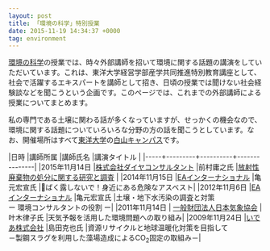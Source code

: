```yaml
---
layout: post
title: 「環境の科学」特別授業
date: 2015-11-19 14:34:37 +0000
tag: environment
---
```

[環境の科学](http://www2.toyo.ac.jp/~seki_k/kankyo.html)の授業では、時々外部講師を招いて環境に関する話題の講演をしていただいています。これは、東洋大学経営学部産学共同推進特別教育講座として、社会で活躍するエキスパートを講師として招き、日頃の授業では聞けない社会経験談などを聞こうという企画です。このページでは、これまでの外部講師による授業についてまとめます。

私の専門である土壌に関わる話が多くなっていますが、せっかくの機会なので、環境に関する話題についていろいろな分野の方の話を聞こうとしています。なお、開催場所はすべて[東洋大学](http://www.toyo.ac.jp/)の[白山キャンパス](http://www.toyo.ac.jp/site/access/access-hakusan.html)です。

|日時 |講師所属 |講師氏名 |講演タイトル |
|-----+---------+----------+---------------|
|2015年11月14日 |[株式会社ダイヤコンサルタント](http://www.diaconsult.co.jp/) |前村庸之氏 |[放射性廃棄物の処分に関する研究と調査](https://www.facebook.com/toyo.kaifa/posts/763685013758829?pnref=story) |
|2014年11月15日 |[EAインターナショナル](http://www.ea-intl.com/) |亀元宏宣氏 |􏰀ばく露しないで！身近にある危険なアスベスト|
|2012年11月6日 |[EAインターナショナル](http://www.ea-intl.com/) |亀元宏宣氏 |土壌・地下水汚染の調査と対策<br />ー 環境コンサルタントの役割 ー|
|2011年11月14日 | [一般財団法人日本気象協会](http://www.jwa.or.jp/) |叶木律子氏 |天気予報を活用した環境問題への取り組み|
|2009年11月24日 |[いであ株式会社](http://ideacon.jp/) |島田克也氏 |資源リサイクルと地球温暖化対策を目指して<br />－製鋼スラグを利用した藻場造成によるCO<sub>2</sub>固定の取組み－|

